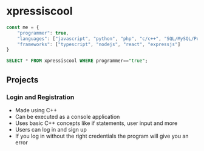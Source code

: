 # xpressiscool
```typescript
const me = {
    "programmer": true,
    "languages": ["javascript", "python", "php", "c/c++", "SQL/MySQL/PostreSQL", "golang", "c#/.net"]
    "frameworks": ["typescript", "nodejs", "react", "expressjs"]
}
```
```SQL
SELECT * FROM xpressiscool WHERE programmer=="true";
```
## Projects
<h3>Login and Registration</h3>
<ul>
    <li>Made using C++</li>
    <li>Can be executed as a console application</li>
    <li>Uses basic C++ concepts like if statements, user input and more</li>
    <li>Users can log in and sign up</li>
    <li>If you log in without the right credentials the program will give you an error</li>
</ul>